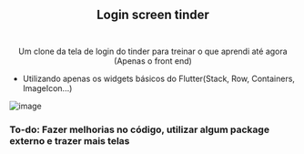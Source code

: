 <h2 align = "center"> Login screen tinder<br><br></h2>
<p align ="center"> Um clone da tela de login do tinder para treinar o que aprendi até agora<br>(Apenas o front end)</p>


- Utilizando apenas os widgets básicos do Flutter(Stack, Row, Containers, ImageIcon...)



  
  

![image](https://user-images.githubusercontent.com/73318684/153321402-6af4b9ce-b36f-4bfd-9b4d-f2357fb82ba3.png)  


<h3>To-do: Fazer melhorias no código, utilizar algum package externo e trazer mais telas</h3>
